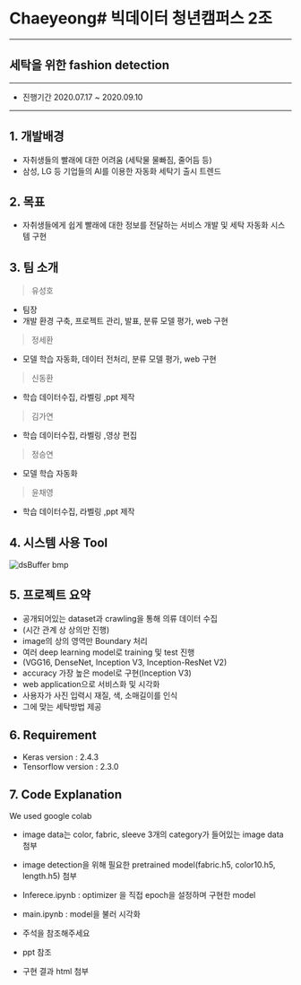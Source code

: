 # Chaeyeong# 빅데이터 청년캠퍼스 2조
-----------------------
## 세탁을 위한 fashion detection
---------
* 진행기간 2020.07.17 ~ 2020.09.10
---------------------------
## 1. 개발배경
* 자취생들의 빨래에 대한 어려움
  (세탁물 물빠짐, 줄어듬 등)
* 삼성, LG 등 기업들의 AI를 이용한 자동화 세탁기 출시 트렌드
## 2. 목표
* 자취생들에게 쉽게 빨래에 대한 정보를 전달하는 서비스 개발 및 세탁 자동화 시스템 구현

## 3. 팀 소개
> 유성호
* 팀장
* 개발 환경 구축, 프로젝트 관리, 발표, 분류 모델 평가, web 구현
> 정세환
*  모델 학습 자동화, 데이터 전처리, 분류 모델 평가, web 구현
> 신동환
*  학습 데이터수집, 라벨링 ,ppt 제작
> 김가연
* 학습 데이터수집, 라벨링 ,영상 편집
> 정승연
* 모델 학습 자동화
> 윤채영
* 학습 데이터수집, 라벨링 ,ppt 제작

## 4. 시스템 사용 Tool
![dsBuffer bmp](https://user-images.githubusercontent.com/70565663/92070647-99b18e00-ede7-11ea-98c6-ddc06cb7af70.png)

## 5. 프로젝트 요약
* 공개되어있는 dataset과 crawling을 통해 의류 데이터 수집
* (시간 관계 상 상의만 진행)
* image의 상의 영역만 Boundary 처리
* 여러 deep learning model로 training 및 test 진행
* (VGG16, DenseNet, Inception V3, Inception-ResNet V2)
* accuracy 가장 높은 model로 구현(Inception V3)
* web application으로 서비스화 및 시각화
* 사용자가 사진 입력시 재질, 색, 소매길이를 인식
* 그에 맞는 세탁방법 제공

## 6. Requirement
* Keras version : 2.4.3
* Tensorflow version : 2.3.0

## 7. Code Explanation
We used google colab
* image data는 color, fabric, sleeve 3개의 category가 들어있는 image data 첨부
* image detection을 위해 필요한 pretrained model(fabric.h5, color10.h5, length.h5) 첨부

* Inferece.ipynb : optimizer 을 직접 epoch을 설정하며 구현한 model
* main.ipynb : model을 불러 시각화
* 주석을 참조해주세요
* ppt 참조
* 구현 결과 html 첨부

